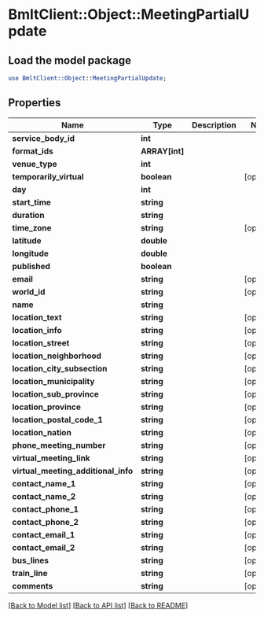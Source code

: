 # BmltClient::Object::MeetingPartialUpdate

## Load the model package
```perl
use BmltClient::Object::MeetingPartialUpdate;
```

## Properties
Name | Type | Description | Notes
------------ | ------------- | ------------- | -------------
**service_body_id** | **int** |  | 
**format_ids** | **ARRAY[int]** |  | 
**venue_type** | **int** |  | 
**temporarily_virtual** | **boolean** |  | [optional] 
**day** | **int** |  | 
**start_time** | **string** |  | 
**duration** | **string** |  | 
**time_zone** | **string** |  | [optional] 
**latitude** | **double** |  | 
**longitude** | **double** |  | 
**published** | **boolean** |  | 
**email** | **string** |  | [optional] 
**world_id** | **string** |  | [optional] 
**name** | **string** |  | 
**location_text** | **string** |  | [optional] 
**location_info** | **string** |  | [optional] 
**location_street** | **string** |  | [optional] 
**location_neighborhood** | **string** |  | [optional] 
**location_city_subsection** | **string** |  | [optional] 
**location_municipality** | **string** |  | [optional] 
**location_sub_province** | **string** |  | [optional] 
**location_province** | **string** |  | [optional] 
**location_postal_code_1** | **string** |  | [optional] 
**location_nation** | **string** |  | [optional] 
**phone_meeting_number** | **string** |  | [optional] 
**virtual_meeting_link** | **string** |  | [optional] 
**virtual_meeting_additional_info** | **string** |  | [optional] 
**contact_name_1** | **string** |  | [optional] 
**contact_name_2** | **string** |  | [optional] 
**contact_phone_1** | **string** |  | [optional] 
**contact_phone_2** | **string** |  | [optional] 
**contact_email_1** | **string** |  | [optional] 
**contact_email_2** | **string** |  | [optional] 
**bus_lines** | **string** |  | [optional] 
**train_line** | **string** |  | [optional] 
**comments** | **string** |  | [optional] 

[[Back to Model list]](../README.md#documentation-for-models) [[Back to API list]](../README.md#documentation-for-api-endpoints) [[Back to README]](../README.md)


